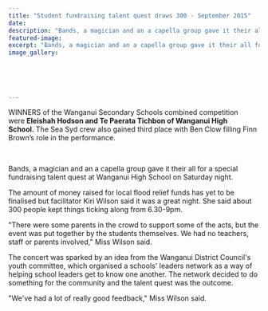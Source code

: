```yaml
---
title: "Student fundraising talent quest draws 300 - September 2015"
date: 
description: "Bands, a magician and an a capella group gave it their all for a special fundraising talent quest at Wanganui High School on Saturday night, Wanganui Chronicle 7/9/15..."
featured-image: 
excerpt: "Bands, a magician and an a capella group gave it their all for a special fundraising talent quest at Wanganui High School on Saturday night."
image_gallery:
    
    
    
    
    
---
```


<p>WINNERS of the Wanganui Secondary Schools combined competition were&nbsp;<strong>Eleishah Hodson and Te Paerata Tichbon of Wanganui High School.&nbsp;</strong>The Sea Syd crew also gained third place with Ben Clow filling Finn Brown&rsquo;s role in the performance. <span>&nbsp;</span></p>
<p><span><br /></span></p>
<p>Bands, a magician and an a capella group gave it their all for a special fundraising talent quest at Wanganui High School on Saturday night.</p>
<p>The amount of money raised for local flood relief funds has yet to be finalised but facilitator Kiri Wilson said it was a great night. She said about 300 people kept things ticking along from 6.30-9pm.</p>
<p>"There were some parents in the crowd to support some of the acts, but the event was put together by the students themselves. We had no teachers, staff or parents involved," Miss Wilson said.</p>
<p>The concert was sparked by an idea from the Wanganui District Council's youth committee, which organised a schools' leaders network as a way of helping school leaders get to know one another. The network decided to do something for the community and the talent quest was the outcome.</p>
<p>"We've had a lot of really good feedback," Miss Wilson said.</p>

